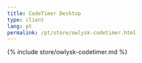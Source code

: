 ```yaml
---
title: CodeTimer Desktop
type: client
lang: pt
permalink: /pt/store/owlysk-codetimer.html
---
```


{% include store/owlysk-codetimer.md %}
 
